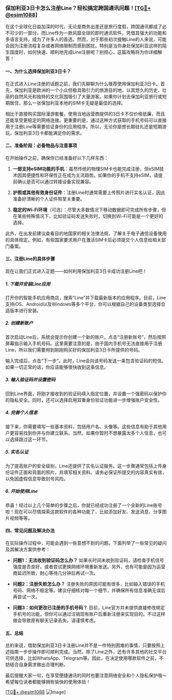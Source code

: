### 保加利亚3日卡怎么注册Line？轻松搞定跨国通讯问题！[[TG💪+ @esim1088](https://t.me/s/esim1088)]

在这个全球化日益加深的时代，无论是商务出差还是旅行度假，跨国通讯都成了必不可少的一部分。而Line作为一款风靡全球的即时通讯软件，凭借其强大的功能和多语言支持，成为了许多人的首选。然而，对于那些初次接触Line的人来说，可能会因为注册流程复杂或者网络限制而感到困扰。特别是当你身处保加利亚这样的陌生国度时，如何快速、顺利地完成Line注册呢？别担心，这篇攻略将为你详细解答！

#### 一、为什么选择保加利亚3日卡？

在正式进入Line注册的话题之前，我们先聊聊为什么推荐使用保加利亚3日卡。首先，保加利亚是欧洲的一个小众但极具吸引力的旅游目的地，以其悠久的历史、壮丽的自然风光和独特的文化氛围吸引了大量游客。如果你计划去保加利亚旅行或短期居住，那么一张保加利亚本地的SIM卡无疑是最佳的选择。

相比于直接购买国际漫游套餐，使用当地运营商提供的3日卡不仅价格低廉，而且还能享受更稳定的网络连接。更重要的是，通过这种方式获取的手机号码可以直接用于注册Line等需要验证身份的应用程序。所以，无论你是想长期驻扎还是短期游玩，保加利亚3日卡都能满足你的需求。

#### 二、准备阶段：必备物品与注意事项

在开始操作之前，确保你已经准备好以下几样东西：

1. **一部支持eSIM功能的手机**：虽然传统的物理SIM卡也能完成注册，但eSIM技术因其便捷性和环保性正在成为主流趋势。如果你的手机不支持eSIM，请提前确认是否可以通过转接设备实现兼容。
   
2. **护照或其他有效身份证件**：注册Line时通常需要上传照片进行实名认证，因此准备好清晰的个人证件照至关重要。

3. **稳定的Wi-Fi环境**（可选）：尽管大多数情况下移动数据即可完成所有步骤，但在某些特殊情况下，比如验证码发送失败时，切换到Wi-Fi可能是一个更好的选择。

此外，在出发前建议查看目的地国家的相关法律法规，了解关于电子通信设备使用的具体规定。例如，有些国家要求用户在激活SIM卡后必须提交个人信息给相关部门备案。

#### 三、注册Line的具体步骤

现在让我们正式进入正题——如何利用保加利亚3日卡成功注册Line吧！

##### 1. 下载并安装Line应用

打开你的智能手机应用商店，搜索“Line”并下载最新版本的应用程序。目前，Line支持iOS、Android以及Windows等多个平台，你可以根据自己的设备类型选择合适版本进行安装。

##### 2. 创建新账户

首次启动Line后，系统会提示你创建一个新的账户。点击“注册新账号”，然后按照屏幕指示输入手机号码。这里需要注意的是，由于国内手机号无法直接用于注册Line，所以我们需要用到刚刚购买好的保加利亚3日卡所提供的号码。

输入完成后，点击“下一步”。此时，Line会向该号码发送一条包含验证码的短信。如果一切正常的话，你应该能够很快收到这条信息。

##### 3. 输入验证码并设置密码

回到Line界面，将刚才接收到的验证码填入指定位置，并设置一个强密码以保护你的隐私安全。同时，还可以选择启用双重身份验证功能进一步增强账户安全性。

##### 4. 完善个人信息

接下来，你需要填写一些基本资料，包括用户名、头像等。这些信息有助于其他用户更容易找到你并与你建立联系。当然，如果你暂时不想暴露太多个人信息，也可以选择跳过这一环节。

##### 5. 实名认证

为了提高账户的安全级别，Line还提供了实名认证服务。这一步骤通常包括上传身份证件正面和背面的照片，并填写相关资料。请务必保证所提交的内容真实有效，以免因虚假信息导致封号风险。

##### 6. 开始使用Line

恭喜！经过以上几个简单的步骤之后，你就已经成功注册了一个全新的Line账号啦！现在可以尽情探索这款软件的各种功能了，比如添加好友、发送消息、分享图片视频等等。

#### 四、常见问题及解决办法

在实际操作过程中，可能会遇到一些意想不到的问题。下面列举了一些常见的疑问及其解决方案供参考：

- **问题1：无法收到验证码怎么办？**
  如果长时间未收到验证码，请检查手机信号强度是否良好，或者尝试更换网络环境重新发送。另外，也有可能是因为运营商延迟所致，耐心等待几分钟后再试一次。

- **问题2：注册失败怎么办？**
  注册失败的原因可能有很多，比如输入错误的手机号码、网络不稳定等。建议仔细核对每一个细节，并确保所有信息准确无误后再尝试一次。

- **问题3：如何更改已注册的手机号码？**
  目前，Line官方并未提供直接修改绑定手机号的功能，但你可以通过注销现有账户后重新注册来实现目的。不过这样做会导致原有聊天记录丢失，请谨慎考虑。

#### 五、总结

总的来说，借助保加利亚3日卡注册Line并不是一件特别困难的事情，只要按照上述指南一步步操作即可顺利完成。当然，除了Line之外，还有许多其他的社交平台可供选择，比如WhatsApp、Telegram等。因此，在决定使用哪款软件之前，不妨结合自身需求做出合理判断。

最后提醒大家一句，在享受便捷通讯的同时也要注意网络安全和个人隐私保护哦～希望每位读者都能够拥有愉快的使用体验！

[[TG💪+ @esim1088](https://t.me/s/esim1088) ![Image](https://i.postimg.cc/4NQfJmqS/Snipaste-2025-05-13-00-14-12.png)]